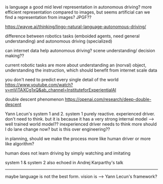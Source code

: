 is language a good mid level representation in autonomous driving?
more efficient representation compared to images, but seems artificial
can we find a representation from images? JPGF??

https://wayve.ai/thinking/lingo-natural-language-autonomous-driving/

difference between robotics tasks (emboided agents, need general understanding) and autonomous driving (specialized)

can internet data help autonomous driving? scene understanding/ decision making??

current robotic tasks are more about understanding an (norval) object, understanding the instruction, which should benefit from internet scale data

you don't need to predict every single detail of the world 
https://www.youtube.com/watch?v=mViTAXCg1xQ&ab_channel=InstituteforExperientialAI


double descent phenomenon
https://openai.com/research/deep-double-descent

Yann Lecun's system 1 and 2. system 1 purely reactive. experienced driver. don't need to think. but it is because it has a very strong internal model --> well trained world model?? inexperienced driver needs to think more
should I do lane change now? but is this over engineering??

in planning, should we make the process more like human driver or more like algorithm?

human does not learn driving by simply watching and imitating


system 1 & system 2 also echoed in Andrej Karparthy's talk

-------
maybe language is not the best form. vision is --> Yann Lecun's framework?